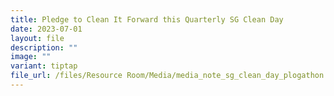 ```yaml
---
title: Pledge to Clean It Forward this Quarterly SG Clean Day
date: 2023-07-01
layout: file
description: ""
image: ""
variant: tiptap
file_url: /files/Resource Room/Media/media_note_sg_clean_day_plogathon.pdf
---
```

